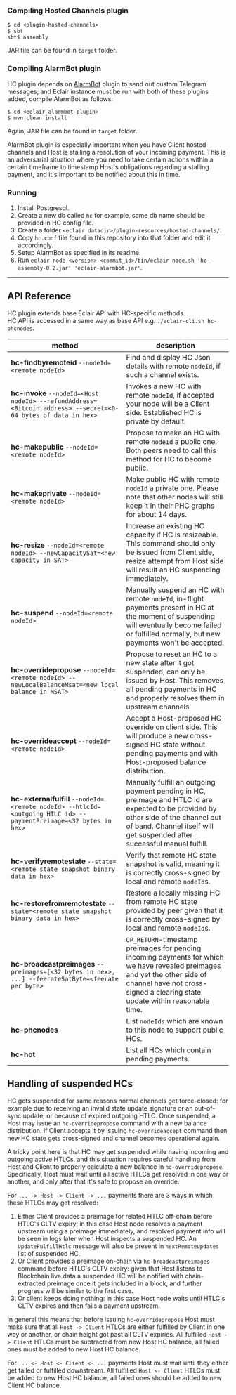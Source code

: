 ### Compiling Hosted Channels plugin

```
$ cd <plugin-hosted-channels>
$ sbt
sbt$ assembly
```

JAR file can be found in `target` folder.

### Compiling AlarmBot plugin

HC plugin depends on [AlarmBot](https://github.com/engenegr/eclair-alarmbot-plugin) plugin to send out 
custom Telegram messages, and Eclair instance must be run with both of these plugins added, 
compile AlarmBot as follows:

```
$ cd <eclair-alarmbot-plugin>
$ mvn clean install
```

Again, JAR file can be found in `target` folder.  

AlarmBot plugin is especially important when you have Client hosted channels and Host is stalling a resolution of your incoming
payment. This is an adversarial situation where you need to take certain actions within a certain timeframe to timestamp Host's
obligations regarding a stalling payment, and it's important to be notified about this in time.

### Running

1. Install Postgresql.
2. Create a new db called `hc` for example, same db name should be provided in HC config file.
3. Create a folder `<eclair datadir>/plugin-resources/hosted-channels/`.
4. Copy `hc.conf` file found in this repository into that folder and edit it accordingly.
5. Setup AlarmBot as specified in its readme.
6. Run `eclair-node-<version>-<commit_id>/bin/eclair-node.sh 'hc-assembly-0.2.jar' 'eclair-alarmbot.jar'`.

---

## API Reference

HC plugin extends base Eclair API with HC-specific methods.  
HC API is accessed in a same way as base API e.g.  `./eclair-cli.sh hc-phcnodes`.

method                                                                                                            | description                                                                         
------------------------------------------------------------------------------------------------------------------|-----------------------------------------------------------------------------------
**hc-findbyremoteid** `--nodeId=<remote nodeId>`                                                                  | Find and display HC Json details with remote `nodeId`, if such a channel exists.
**hc-invoke** `--nodeId=<Host nodeId> --refundAddress=<Bitcoin address> --secret=<0-64 bytes of data in hex>`     | Invokes a new HC with remote `nodeId`, if accepted your node will be a Client side. Established HC is private by default.
**hc-makepublic** `--nodeId=<remote nodeId>`                                                                      | Propose to make an HC with remote `nodeId` a public one. Both peers need to call this method for HC to become public.
**hc-makeprivate** `--nodeId=<remote nodeId>`                                                                     | Make public HC with remote `nodeId` a private one. Please note that other nodes will still keep it in their PHC graphs for about 14 days.
**hc-resize** `--nodeId=<remote nodeId> --newCapacitySat=<new capacity in SAT>`                                   | Increase an existing HC capacity if HC is resizeable. This command should only be issued from Client side, resize attempt from Host side will result an HC suspending immediately.
**hc-suspend** `--nodeId=<remote nodeId>`                                                                         | Manually suspend an HC with remote `nodeId`, in-flight payments present in HC at the moment of suspending will eventually become failed or fulfilled normally, but new payments won't be accepted.
**hc-overridepropose** `--nodeId=<remote nodeId> --newLocalBalanceMsat=<new local balance in MSAT>`               | Propose to reset an HC to a new state after it got suspended, can only be issued by Host. This removes all pending payments in HC and properly resolves them in upstream channels.
**hc-overrideaccept** `--nodeId=<remote nodeId>`                                                                  | Accept a Host-proposed HC override on client side. This will produce a new cross-signed HC state without pending payments and with Host-proposed balance distribution.
**hc-externalfulfill** `--nodeId=<remote nodeId> --htlcId=<outgoing HTLC id> --paymentPreimage=<32 bytes in hex>` | Manually fulfill an outgoing payment pending in HC, preimage and HTLC id are expected to be provided by other side of the channel out of band. Channel itself will get suspended after successful manual fulfill.
**hc-verifyremotestate** `--state=<remote state snapshot binary data in hex>`                                     | Verify that remote HC state snapshot is valid, meaning it is correctly cross-signed by local and remote `nodeId`s.
**hc-restorefromremotestate** `--state=<remote state snapshot binary data in hex>`                                | Restore a locally missing HC from remote HC state provided by peer given that it is correctly cross-signed by local and remote `nodeId`s.
**hc-broadcastpreimages** `--preimages=[<32 bytes in hex>, ...] --feerateSatByte=<feerate per byte>`              | `OP_RETURN`-timestamp preimages for pending incoming payments for which we have revealed preimages and yet the other side of channel have not cross-signed a clearing state update within reasonable time.
**hc-phcnodes**                                                                                                   | List `nodeIds` which are known to this node to support public HCs.
**hc-hot**                                                                                                        | List all HCs which contain pending payments.

## Handling of suspended HCs

HC gets suspended for same reasons normal channels get force-closed: for example due to receiving an invalid state update signature or an out-of-sync update, or because of expired outgoing HTLC. Once suspended, a Host may issue an `hc-overridepropose` command with a new balance distribution. If Client accepts it by issuing `hc-overrideaccept` command then new HC state gets cross-signed and channel becomes operational again.

A tricky point here is that HC may get suspended while having incoming and outgoing active HTLCs, and this situation requires careful handling from Host and Client to properly calculate a new balance in `hc-overridepropose`. Specifically, Host must wait until all active HTLCs get resolved in one way or another, and only after that it's safe to propose an override.

For `... -> Host -> Client -> ...` payments there are 3 ways in which these HTLCs may get resolved:

1. Either Client provides a preimage for related HTLC off-chain before HTLC's CLTV expiry: in this case Host node resolves a payment upstream using a preimage immediately, and resolved payment info will be seen in logs later when Host inspects a suspended HC. An `UpdateFulfillHtlc` message will also be present in `nextRemoteUpdates` list of suspended HC.
2. Or Client provides a preimage on-chain via `hc-broadcastpreimages` command before HTLC's CLTV expiry: given that Host listens to Blockchain live data a suspended HC will be notified with chain-extracted preimage once it gets included in a block, and further progress will be similar to the first case.
3. Or client keeps doing nothing: in this case Host node waits until HTLC's CLTV expires and then fails a payment upstream.

In general this means that before issuing `hc-overridepropose` Host must make sure that all `Host -> Client` HTLCs are either fulfilled by Client in one way or another, or chain height got past all CLTV expiries. All fulfilled `Host -> Client` HTLCs must be subtracted from new Host HC balance, all failed ones must be added to new Host HC balance.

For `... <- Host <- Client <- ...` payments Host must wait until they either get failed or fulfilled downstream. All fulfilled `Host <- Client` HTLCs must be added to new Host HC balance, all failed ones should be added to new Client HC balance.
